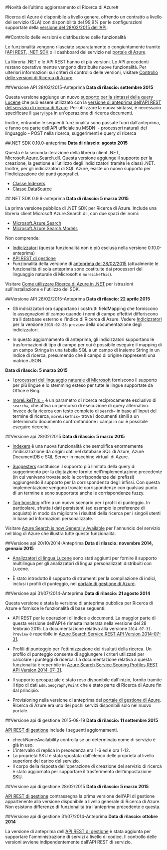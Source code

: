 <properties 
	pageTitle="Novità dell’ultimo aggiornamento di Ricerca di Azure | Microsoft Azure" 
	description="Note sulla versione per Ricerca di Azure che descrivono gli aggiornamenti più recenti al servizio" 
	services="search" 
	documentationCenter="" 
	authors="HeidiSteen" 
	manager="mblythe" 
	editor=""/>

<tags 
	ms.service="search" 
	ms.devlang="rest-api" 
	ms.workload="search" 
	ms.topic="article" 
	ms.tgt_pltfrm="na" 
	ms.date="10/01/2015" 
	ms.author="heidist"/>

#Novità dell’ultimo aggiornamento di Ricerca di Azure#

Ricerca di Azure è disponibile a livello genere, offrendo un contratto a livello del servizio (SLA) con disponibilità del 99,9% per le configurazioni supportate della [versione del 28/02/2015 dell'API](https://msdn.microsoft.com/library/azure/dn798935.aspx).

##Controllo delle versioni e distribuzione delle funzionalità

Le funzionalità vengono rilasciate separatamente o congiuntamente tramite l’[API REST](https://msdn.microsoft.com/library/azure/dn798935.aspx), [.NET SDK](http://go.microsoft.com/fwlink/?LinkId=528216) o il dashboard del servizio nel [portale di Azure](https://portal.azure.com).

La libreria .NET e le API REST hanno di più versioni. Le API precedenti restano operative mentre vengono distribuite nuove funzionalità. Per ulteriori informazioni sui criteri di controllo delle versioni, visitare [Controllo delle versioni di Ricerca di Azure](https://msdn.microsoft.com/library/azure/dn864560.aspx).


##Versione API 28/02/2015-Anteprima
**Data di rilascio: settembre 2015**

Questa versione aggiunge un nuovo [supporto per la sintassi della query Lucene](https://msdn.microsoft.com/library/azure/mt589323.aspx) che può essere utilizzato con la [versione di anteprima dell'API REST del servizio di ricerca di Azure](search-api-2015-02-28-preview.md). Per utilizzare la nuova sintassi, è necessario specificare il `queryType` in un'operazione di ricerca documenti.

Inoltre, entrambe le seguenti funzionalità sono passate fuori dall’anteprima, e fanno ora parte dell'API ufficiale su MSDN: - processori naturali del linguaggio - POST nella ricerca, suggerimenti e query di ricerca

##.NET SDK 0.10.0-anteprima
**Data di rilascio: agosto 2015**

Questa è la seconda iterazione della libreria client .NET, Microsoft.Azure.Search.dll. Questa versione aggiunge il supporto per la creazione, la gestione e l’utilizzo degli indicizzatori tramite le classi .NET. Inoltre, per gli indicizzatori di SQL Azure, esiste un nuovo supporto per l'indicizzazione dei punti geografici.

- [Classe Indexers](https://msdn.microsoft.com/library/azure/microsoft.azure.search.models.indexer.aspx)
- [Classe DataSource](https://msdn.microsoft.com/library/azure/microsoft.azure.search.models.datasource.aspx)

##.NET SDK 0.9.6-anteprima
**Data di rilascio: 5 marzo 2015**

La prima versione pubblica di .NET SDK per Ricerca di Azure. Include una libreria client Microsoft.Azure.Search.dll, con due spazi dei nomi:

- [Microsoft.Azure.Search](https://msdn.microsoft.com/library/azure/microsoft.azure.search.aspx)
- [Microsoft.Azure.Search.Models](https://msdn.microsoft.com/library/azure/microsoft.azure.search.models.aspx)

Non comprende:

- [Indicizzatori](http://go.microsoft.com/fwlink/p/?LinkId=528173) (questa funzionalità non è più esclusa nella versione 0.10.0-anteprima)
- [API REST di gestione ](https://msdn.microsoft.com/library/azure/dn832684.aspx)
- Funzionalità della versione di [anteprima del 28/02/2015](search-api-2015-02-28-Preview.md) (attualmente le funzionalità di sola anteprima sono costituite dai processori del linguaggio naturale di Microsoft e `moreLikeThis`).

Visitare [Come utilizzare Ricerca di Azure in .NET](http://go.microsoft.com/fwlink/p/?LinkId=528088) per istruzioni sull'installazione e l'utilizzo del SDK.

##Versione API 28/02/2015-Anteprima
**Data di rilascio: 22 aprile 2015**

- Gli indicizzatori ora supportano i costrutti fieldMapping che forniscono le assegnazioni di campo quando i nomi di campo effettivi differiscono tra il database esterno e l'indice di Ricerca di Azure. Vedere [Indicizzatori](search-api-indexers-2015-02-28-Preview.md) per la versione `2015-02-28-preview` della documentazione degli indicizzatori.

- In questo aggiornamento di anteprima, gli indicizzatori supportano le trasformazioni di tipo di campo per cui è possibile eseguire il mapping di un campo Stringa in una tabella SQL a un campo di insieme String in un indice di ricerca, presumendo che il campo di origine rappresenti una matrice JSON.

**Data di rilascio: 5 marzo 2015**

- I [processori del linguaggio naturale di Microsoft](search-api-2015-02-28-Preview.md) forniscono il supporto per più lingue e lo stemming esteso per tutte le lingue supportate da Office e Bing.

- [moreLikeThis =](search-api-2015-02-28-Preview.md) è un parametro di ricerca reciprocamente esclusivo di `search=`, che attiva un percorso di esecuzione di query alternativo. Invece della ricerca con testo completo di `search=` in base all'input del termine di ricerca, `moreLikeThis=` trova i documenti simili a un determinato documento confrontandone i campi in cui è possibile eseguire ricerche.

##Versione api 28/02/2015
**Data di rilascio: 5 marzo 2015**

- [Indexers](http://go.microsoft.com/fwlink/p/?LinkID=528210) è una nuova funzionalità che semplifica enormemente l'indicizzazione da origini dati nel database SQL di Azure, Azure DocumentDB e SQL Server in macchine virtuali di Azure.

- [Suggesters](https://msdn.microsoft.com/library/azure/dn798936.aspx) sostituisce il supporto più limitato della query di suggerimento per la digitazione fornito nell'implementazione precedente (in cui venivano trovate solo le corrispondenze dei prefissi) aggiungendo il supporto per la corrispondenza degli infissi. Con questa implementazione vengono trovate corrispondenze con qualsiasi punto di un termine e sono supportate anche le corrispondenze fuzzy.

- [Tag boosting](http://go.microsoft.com/fwlink/p/?LinkId=528212) offre a un nuovo scenario per i profili di punteggio. In particolare, sfrutta i dati persistenti (ad esempio le preferenze di acquisto) in modo da migliorare i risultati della ricerca per i singoli utenti in base ad informazioni personalizzate.

Visitare [Azure Search is now Generally Available](http://go.microsoft.com/fwlink/p/?LinkId=528211) per l'annuncio del servizio nel blog di Azure che illustra tutte queste funzionalità.

##Versione api 20/10/2014-Anteprima
**Data di rilascio: novembre 2014, gennaio 2015**

- [Analizzatori di lingua Lucene](search-api-2014-10-20-preview.md) sono stati aggiunti per fornire il supporto multilingua per gli analizzatori di lingua personalizzati distribuiti con Lucene. 

- È stato introdotto il supporto di strumenti per la compilazione di indici, inclusi i profili di punteggio, nel [portale di gestione di Azure](https://portal.azure.com).

##Versione api 31/07/2014-Anteprima
**Data di rilascio: 21 agosto 2014**

Questa versione è stata la versione di anteprima pubblica per Ricerca di Azure e fornisce le funzionalità di base seguenti:

- API REST per le operazioni di indice e documenti. La maggior parte di questa versione dell'API è rimasta inalterata nella versione del 28 febbraio 2015. La documentazione relativa alla versione `2014-07-31-Preview` è reperibile in [Azure Search Service REST API Version 2014-07-31](search-api-2014-07-31-preview.md).

- Profili di punteggio per l'ottimizzazione dei risultati della ricerca. Un profilo di punteggio consente di aggiungere i criteri utilizzati per calcolare i punteggi di ricerca. La documentazione relativa a questa funzionalità è reperibile in [Azure Search Service Scoring Profiles REST API Version 2014-07-31](search-api-scoring-profiles-2014-07-31-preview.md).

- Il supporto geospaziale è stato reso disponibile dall'inizio, fornito tramite il tipo di dati `Edm.GeographyPoint` che è stato parte di Ricerca di Azure fin dal principio.

- Provisioning nella versione di anteprima del [portale di gestione di Azure](https://portal.azure.com). Ricerca di Azure era uno dei pochi servizi disponibili solo nel nuovo portale.

##Versione api di gestione 2015-08-19
**Data di rilascio: 11 settembre 2015**

[API REST di gestione](https://msdn.microsoft.com/library/azure/dn832684.aspx) include i seguenti aggiornamenti.

- checkNameAvailability controlla se un determinato nome di servizio è già in uso.
- L’intervallo di replica in precedenza era 1-6 ed è ora 1-12.
- La proprietà SKU è stata spostata dall'elenco delle proprietà al livello superiore del carico del servizio.
- Il corpo della risposta dell'operazione di creazione del servizio di ricerca è stato aggiornato per supportare il trasferimento dell'impostazione SKU.

##Versione api di gestione 28/02/2015
**Data di rilascio: 5 marzo 2015**

[API REST di gestione](search-management-api-2014-02-28.md) contrassegna la prima versione dell'API di gestione appartenente alla versione disponibile a livello generale di Ricerca di Azure. Non esistono differenze di funzionalità tra l'anteprima precedente e questa.

##Versione api di gestione 31/07/2014-Anteprima
**Data di rilascio: ottobre 2014**

La versione di anteprima dell'[API REST di gestione](search-management-api-2014-07-31-preview.md) è stata aggiunta per supportare l'amministrazione di servizi a livello di codice. Il controllo delle versioni avviene indipendentemente dall'API REST di servizio.


 

<!---HONumber=Oct15_HO3-->